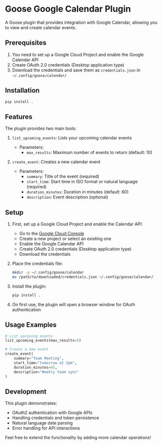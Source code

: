# Goose Google Calendar Plugin

A Goose plugin that provides integration with Google Calendar, allowing you to view and create calendar events.

## Prerequisites

1. You need to set up a Google Cloud Project and enable the Google Calendar API
2. Create OAuth 2.0 credentials (Desktop application type)
3. Download the credentials and save them as `credentials.json` in `~/.config/goose/calendar/`

## Installation

```bash
pip install .
```

## Features

The plugin provides two main tools:

1. `list_upcoming_events`: Lists your upcoming calendar events
   - Parameters:
     - `max_results`: Maximum number of events to return (default: 10)

2. `create_event`: Creates a new calendar event
   - Parameters:
     - `summary`: Title of the event (required)
     - `start_time`: Start time in ISO format or natural language (required)
     - `duration_minutes`: Duration in minutes (default: 60)
     - `description`: Event description (optional)

## Setup

1. First, set up a Google Cloud Project and enable the Calendar API:
   - Go to the [Google Cloud Console](https://console.cloud.google.com)
   - Create a new project or select an existing one
   - Enable the Google Calendar API
   - Create OAuth 2.0 credentials (Desktop application type)
   - Download the credentials

2. Place the credentials file:
   ```bash
   mkdir -p ~/.config/goose/calendar
   mv /path/to/downloaded/credentials.json ~/.config/goose/calendar/
   ```

3. Install the plugin:
   ```bash
   pip install .
   ```

4. On first use, the plugin will open a browser window for OAuth authentication

## Usage Examples

```python
# List upcoming events
list_upcoming_events(max_results=5)

# Create a new event
create_event(
    summary="Team Meeting",
    start_time="tomorrow at 2pm",
    duration_minutes=45,
    description="Weekly team sync"
)
```

## Development

This plugin demonstrates:
- OAuth2 authentication with Google APIs
- Handling credentials and token persistence
- Natural language date parsing
- Error handling for API interactions

Feel free to extend the functionality by adding more calendar operations!